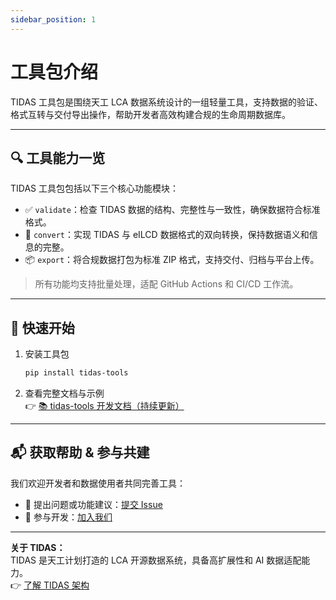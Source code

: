 ```yaml
---
sidebar_position: 1
---
```



# 工具包介绍

TIDAS 工具包是围绕天工 LCA 数据系统设计的一组轻量工具，支持数据的验证、格式互转与交付导出操作，帮助开发者高效构建合规的生命周期数据库。

---

## 🔍 工具能力一览

TIDAS 工具包包括以下三个核心功能模块：

- ✅ `validate`：检查 TIDAS 数据的结构、完整性与一致性，确保数据符合标准格式。
- 🔄 `convert`：实现 TIDAS 与 eILCD 数据格式的双向转换，保持数据语义和信息的完整。
- 📦 `export`：将合规数据打包为标准 ZIP 格式，支持交付、归档与平台上传。

> 所有功能均支持批量处理，适配 GitHub Actions 和 CI/CD 工作流。

---

## 🚀 快速开始

1. 安装工具包  
   ```bash
   pip install tidas-tools
   ```

2. 查看完整文档与示例  
   👉 [📚 tidas-tools 开发文档（持续更新）](https://github.com/tiangong-lca/tidas-tools)

---

## 📬 获取帮助 & 参与共建

我们欢迎开发者和数据使用者共同完善工具：

- 📌 提出问题或功能建议：[提交 Issue](https://github.com/tiangong-lca/tidas-tools/issues)
- 🤝 参与开发：[加入我们](https://github.com/tiangong-lca/tidas-tools#contributing)

---

**关于 TIDAS：**  
TIDAS 是天工计划打造的 LCA 开源数据系统，具备高扩展性和 AI 数据适配能力。  
👉 [了解 TIDAS 架构](/docs/category/tidas-schema)